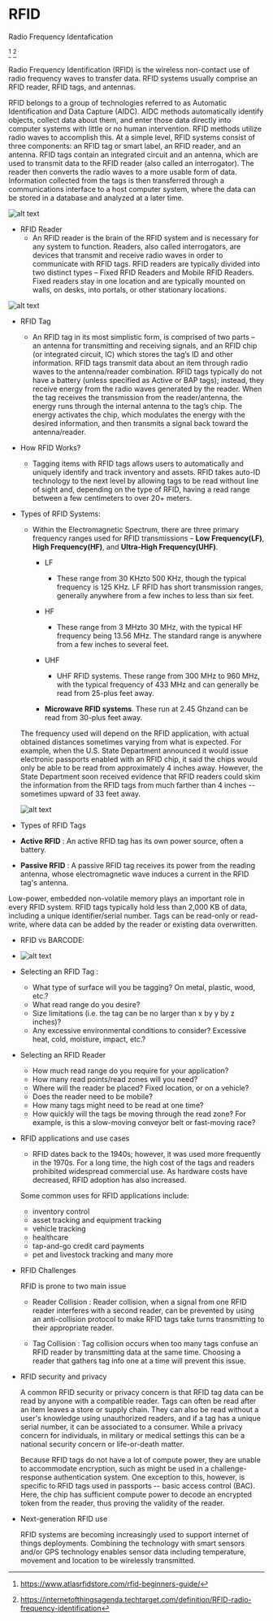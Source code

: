# RFID

Radio Frequency Identafication

[^1] [^2]

Radio Frequency Identification (RFID) is the wireless non-contact use of radio frequency waves to transfer data. RFID systems usually comprise an RFID reader, RFID tags, and antennas.

RFID belongs to a group of technologies referred to as Automatic Identification and Data Capture (AIDC). AIDC methods automatically identify objects, collect data about them, and enter those data directly into computer systems with little or no human intervention. RFID methods utilize radio waves to accomplish this. At a simple level, RFID systems consist of three components: an RFID tag or smart label, an RFID reader, and an antenna. RFID tags contain an integrated circuit and an antenna, which are used to transmit data to the RFID reader (also called an interrogator). The reader then converts the radio waves to a more usable form of data. Information collected from the tags is then transferred through a communications interface to a host computer system, where the data can be stored in a database and analyzed at a later time.

![alt text](RFID_reader.webp)

* RFID Reader
  * An RFID reader is the brain of the RFID system and is necessary for any system to function. Readers, also called interrogators, are devices that transmit and receive radio waves in order to communicate with RFID tags. RFID readers are typically divided into two distinct types – Fixed RFID Readers and Mobile RFID Readers. Fixed readers stay in one location and are typically mounted on walls, on desks, into portals, or other stationary locations.


![alt text](rfid-tag.webp)

* RFID Tag
  * An RFID tag in its most simplistic form, is comprised of two parts – an antenna for transmitting and receiving signals, and an RFID chip (or integrated circuit, IC) which stores the tag’s ID and other information. RFID tags transmit data about an item through radio waves to the antenna/reader combination. RFID tags typically do not have a battery (unless specified as Active or BAP tags); instead, they receive energy from the radio waves generated by the reader. When the tag receives the transmission from the reader/antenna, the energy runs through the internal antenna to the tag’s chip. The energy activates the chip, which modulates the energy with the desired information, and then transmits a signal back toward the antenna/reader.

* How RFID Works?
  * Tagging items with RFID tags allows users to automatically and uniquely identify and track inventory and assets. RFID takes auto-ID technology to the next level by allowing tags to be read without line of sight and, depending on the type of RFID, having a read range between a few centimeters to over 20+ meters.

* Types of RFID Systems:
  * Within the Electromagnetic Spectrum, there are three primary frequency ranges used for RFID transmissions – **Low Frequency(LF)**, **High Frequency(HF)**, and **Ultra-High Frequency(UHF)**.

      * LF 
        * These range from 30 KHzto 500 KHz, though the typical frequency is 125 KHz. LF RFID has short transmission ranges, generally anywhere from a few inches to less than six feet.
        
      * HF
        * These range from 3 MHzto 30 MHz, with the typical HF frequency being 13.56 MHz. The standard range is anywhere from a few inches to several feet.
      * UHF
        * UHF RFID systems. These range from 300 MHz to 960 MHz, with the typical frequency of 433 MHz and can generally be read from 25-plus feet away.

      * **Microwave RFID systems**. These run at 2.45 Ghzand can be read from 30-plus feet away.

  The frequency used will depend on the RFID application, with actual obtained distances sometimes varying from what is expected. For example, when the U.S. State Department announced it would issue electronic passports enabled with an RFID chip, it said the chips would only be able to be read from approximately 4 inches away. However, the State Department soon received evidence that RFID readers could skim the information from the RFID tags from much farther than 4 inches -- sometimes upward of 33 feet away.

  ![alt text](iota-rfid.jpg)

* Types of RFID Tags
* **Active RFID** : An active RFID tag has its own power source, often a battery.
*  **Passive RFID** : A passive RFID tag receives its power from the reading antenna, whose electromagnetic wave induces a current in the RFID tag's antenna.
  
Low-power, embedded non-volatile memory plays an important role in every RFID system. RFID tags typically hold less than 2,000 KB of data, including a unique identifier/serial number. Tags can be read-only or read-write, where data can be added by the reader or existing data overwritten.

* RFID vs BARCODE:
* ![alt text](rfidvsbarcode.png)

* Selecting an RFID Tag :
  * What type of surface will you be tagging? On metal, plastic, wood, etc.?
  * What read range do you desire?
  * Size limitations (i.e. the tag can be no larger than x by y by z inches)?
  * Any excessive environmental conditions to consider? Excessive heat, cold, moisture, impact, etc.?

* Selecting an RFID Reader
  * How much read range do you require for your application?
  * How many read points/read zones will you need?
  * Where will the reader be placed? Fixed location, or on a vehicle?
  * Does the reader need to be mobile?
  * How many tags might need to be read at one time?
  * How quickly will the tags be moving through the read zone? For example, is this a slow-moving conveyor belt or fast-moving race?

* RFID applications and use cases
  * RFID dates back to the 1940s; however, it was used more frequently in the 1970s. For a long time, the high cost of the tags and readers prohibited widespread commercial use. As hardware costs have decreased, RFID adoption has also increased.

  Some common uses for RFID applications include:
    * inventory control
    * asset tracking and equipment tracking
    * vehicle tracking
    * healthcare
    * tap-and-go credit card payments
    * pet and livestock tracking and many more

* RFID Challenges

  RFID is prone to two main issue
    * Reader Collision : Reader collision, when a signal from one RFID reader interferes with a second reader, can be prevented by using an anti-collision protocol to make RFID tags take turns transmitting to their appropriate reader.

    * Tag Collision : Tag collision occurs when too many tags confuse an RFID reader by transmitting data at the same time. Choosing a reader that gathers tag info one at a time will prevent this issue.

* RFID security and privacy
  
  A common RFID security or privacy concern is that RFID tag data can be read by anyone with a compatible reader. Tags can often be read after an item leaves a store or supply chain. They can also be read without a user's knowledge using unauthorized readers, and if a tag has a unique serial number, it can be associated to a consumer. While a privacy concern for individuals, in military or medical settings this can be a national security concern or life-or-death matter.

  Because RFID tags do not have a lot of compute power, they are unable to accommodate encryption, such as might be used in a challenge-response authentication system. One exception to this, however, is specific to RFID tags used in passports -- basic access control (BAC). Here, the chip has sufficient compute power to decode an encrypted token from the reader, thus proving the validity of the reader.

* Next-generation RFID use

  RFID systems are becoming increasingly used to support internet of things deployments. Combining the technology with smart sensors and/or GPS technology enables sensor data including temperature, movement and location to be wirelessly transmitted.




  

[^1]: https://www.atlasrfidstore.com/rfid-beginners-guide/
[^2]: https://internetofthingsagenda.techtarget.com/definition/RFID-radio-frequency-identification

